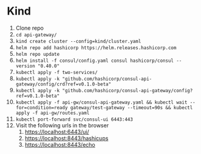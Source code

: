# Kind
1. Clone repo
1. `cd api-gateway/`
2. `kind create cluster --config=kind/cluster.yaml`
3. `helm repo add hashicorp https://helm.releases.hashicorp.com`
4. `helm repo update`
5. `helm install -f consul/config.yaml consul hashicorp/consul --version "0.40.0"`
6. `kubectl apply -f two-services/`
7. `kubectl apply -k "github.com/hashicorp/consul-api-gateway/config/crd?ref=v0.1.0-beta"`
8. `kubectl apply -k "github.com/hashicorp/consul-api-gateway/config?ref=v0.1.0-beta"`
9.  `kubectl apply -f api-gw/consul-api-gateway.yaml && kubectl wait --for=condition=ready gateway/test-gateway --timeout=90s && kubectl apply -f api-gw/routes.yaml` 
10. `kubectl port-forward svc/consul-ui 6443:443`
11. Visit the following urls in the browser
    1.  [https://localhost:6443/ui/](https://localhost:6443/ui/)
    2.  [https://localhost:8443/hashicups](https://localhost:8443/hashicups)
    3.  [https://localhost:8443/echo](https://localhost:8443/echo)

